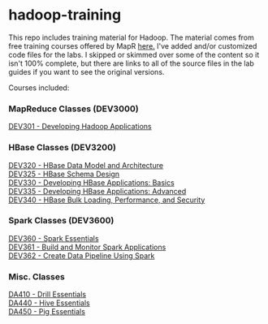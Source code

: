 # hadoop-training

This repo includes training material for Hadoop.  The material comes from free training courses offered by MapR <a href="http://learn.mapr.com/">here.</a>  I've added and/or customized code files for the labs.  I skipped or skimmed over some of the content so it isn't 100% complete, but there are links to all of the source files in the lab guides if you want to see the original versions.

Courses included:

### MapReduce Classes (DEV3000)

<a href="http://learn.mapr.com/dev-301-developing-hadoop-applications">DEV301 - Developing Hadoop Applications</a><br/>

### HBase Classes (DEV3200)

<a href="http://learn.mapr.com/dev-320-hbase-data-model-and-architecture">DEV320 - HBase Data Model and Architecture</a><br/>
<a href="http://learn.mapr.com/dev-325-hbase-schema-design">DEV325 - HBase Schema Design</a><br/>
<a href="http://learn.mapr.com/dev-330-developing-hbase-applications-basics">DEV330 - Developing HBase Applications: Basics</a><br/>
<a href="http://learn.mapr.com/dev-335-developing-hbase-applications-advanced">DEV335 - Developing HBase Applications: Advanced</a><br/>
<a href="http://learn.mapr.com/dev-340-apache-hbase-bulk-loading-performance-and-security">DEV340 - HBase Bulk Loading, Performance, and Security</a><br/>

### Spark Classes (DEV3600)

<a href="http://learn.mapr.com/dev-360-apache-spark-essentials">DEV360 - Spark Essentials</a><br/>
<a href="http://learn.mapr.com/dev-361-build-and-monitor-apache-spark-applications">DEV361 - Build and Monitor Spark Applications</a><br/>
<a href="http://learn.mapr.com/dev-362-create-data-pipelines-using-apache-spark">DEV362 - Create Data Pipeline Using Spark</a><br/>

### Misc. Classes

<a href="http://learn.mapr.com/da-410-apache-drill-essentials">DA410 - Drill Essentials</a><br/>
<a href="http://learn.mapr.com/da-440-apache-hive-essentials">DA440 - Hive Essentials</a><br/>
<a href="http://learn.mapr.com/da-450-apache-pig-essentials">DA450 - Pig Essentials</a><br/>
